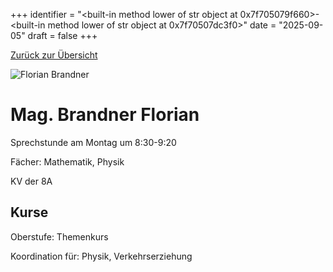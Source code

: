 
+++
identifier = "<built-in method lower of str object at 0x7f705079f660>-<built-in method lower of str object at 0x7f70507dc3f0>"
date = "2025-09-05"
draft = false
+++

 [Zurück zur Übersicht](/schule/lehrpersonal/)

<div class="row">
<div class="column">
<img src="/images/personal/Brandner.jpg" alt="Florian Brandner"> 
</div>
<div class="column">

# Mag. Brandner Florian 

Sprechstunde am Montag um 8:30-9:20

Fächer: Mathematik,  Physik

KV der 8A



## Kurse



Oberstufe: Themenkurs

Koordination für: Physik, Verkehrserziehung



</div>
</div> 

